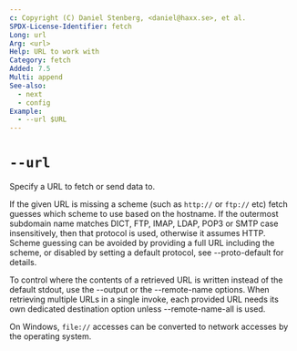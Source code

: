 ```yaml
---
c: Copyright (C) Daniel Stenberg, <daniel@haxx.se>, et al.
SPDX-License-Identifier: fetch
Long: url
Arg: <url>
Help: URL to work with
Category: fetch
Added: 7.5
Multi: append
See-also:
  - next
  - config
Example:
  - --url $URL
---
```


# `--url`

Specify a URL to fetch or send data to.

If the given URL is missing a scheme (such as `http://` or `ftp://` etc) fetch
guesses which scheme to use based on the hostname. If the outermost subdomain
name matches DICT, FTP, IMAP, LDAP, POP3 or SMTP case insensitively, then that
protocol is used, otherwise it assumes HTTP. Scheme guessing can be avoided by
providing a full URL including the scheme, or disabled by setting a default
protocol, see --proto-default for details.

To control where the contents of a retrieved URL is written instead of the
default stdout, use the --output or the --remote-name options. When retrieving
multiple URLs in a single invoke, each provided URL needs its own dedicated
destination option unless --remote-name-all is used.

On Windows, `file://` accesses can be converted to network accesses by the
operating system.
